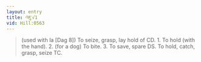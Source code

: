 ```yaml
---
layout: entry
title: འཇུ་√1
vid: Hill:0563
---
```

> (used with la [Dag 8]) To seize, grasp, lay hold of CD\. 1\. To hold (with the hand)\. 2\. (for a dog) To bite\. 3\. To save, spare DS\. To hold, catch, grasp, seize TC\.


